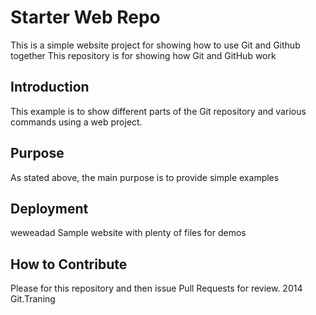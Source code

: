 # Starter Web Repo
This is a simple website project for showing how to use Git and Github 
together
This repository is for showing how Git and GitHub work
## Introduction
This example is to show different parts of the Git repository and various 
commands using a web project.
## Purpose
As stated above, the main purpose is to provide simple examples
## Deployment
weweadad
Sample website with plenty of files for demos
## How to Contribute
Please for this repository and then issue Pull Requests for review.
2014 Git.Traning
